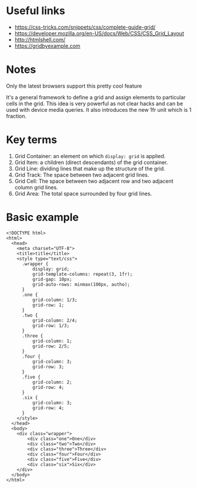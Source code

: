 # Useful links

* <https://css-tricks.com/snippets/css/complete-guide-grid/>
* <https://developer.mozilla.org/en-US/docs/Web/CSS/CSS_Grid_Layout>
* <http://htmlshell.com/>
* <https://gridbyexample.com>

# Notes

Only the latest browsers support this pretty cool feature

It's a general framework to define a grid and assign elements to particular cells in the grid. This idea is very powerful as not clear hacks and can be used with device media queries. It also introduces the new 1fr unit which is 1 fraction.

# Key terms

1. Grid Container: an element on which `display: grid` is applied.
2. Grid Item: a children (direct descendants) of the grid container.
3. Grid Line: dividing lines that make up the structure of the grid.
4. Grid Track: The space between two adjacent grid lines.
5. Grid Cell: The space between two adjacent row and two adjacent column grid lines.
6. Grid Area: The total space surrounded by four grid lines.

# Basic example

```
<!DOCTYPE html>
<html>
  <head>
    <meta charset="UTF-8">
    <title>title</title>
    <style type="text/css">
      .wrapper {
          display: grid;
          grid-template-columns: repeat(3, 1fr);
          grid-gap: 10px;
          grid-auto-rows: minmax(100px, autho);
      }
      .one {
          grid-column: 1/3;
          grid-row: 1;
      }
      .two {
          grid-column: 2/4;
          grid-row: 1/3;
      }
      .three {
          grid-column: 1;
          grid-row: 2/5;
      }
      .four {
          grid-column: 3;
          grid-row: 3;
      }
      .five {
          grid-column: 2;
          grid-row: 4;
      }
      .six {
          grid-column: 3;
          grid-row: 4;
      }
    </style>
  </head>
  <body>
    <div class="wrapper">
        <div class="one">One</div>
        <div class="two">Two</div>
        <div class="three">Three</div>
        <div class="four">Four</div>
        <div class="five">Five</div>
        <div class="six">Six</div>
    </div>
  </body>
</html>
```
